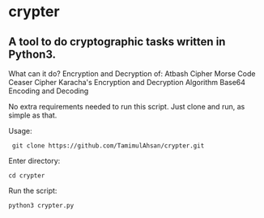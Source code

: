 # crypter
A tool to do cryptographic tasks written in Python3.
---------------------------------------------------------

What can it do?
  Encryption and Decryption of:
  Atbash Cipher
  Morse Code
  Ceaser Cipher
  Karacha's Encryption and Decryption Algorithm
  Base64 Encoding and Decoding
  
  
No extra requirements needed to run this script. Just clone and run, as simple as that.

Usage: 

     git clone https://github.com/TamimulAhsan/crypter.git
Enter directory:

    cd crypter
Run the script:

    python3 crypter.py
